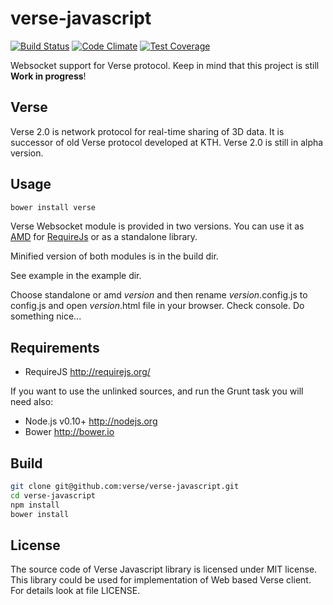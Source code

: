 # verse-javascript

[![Build Status](https://travis-ci.org/verse/verse-javascript.png?branch=master)](https://travis-ci.org/verse/verse-javascript)
[![Code Climate](https://codeclimate.com/github/verse/verse-javascript/badges/gpa.svg)](https://codeclimate.com/github/verse/verse-javascript)
[![Test Coverage](https://codeclimate.com/github/verse/verse-javascript/badges/coverage.svg)](https://codeclimate.com/github/verse/verse-javascript)

Websocket support for Verse protocol. Keep in mind that this project is still **Work in progress**!

## Verse

Verse 2.0 is network protocol for real-time sharing of 3D data. It is successor of old Verse protocol developed at KTH. Verse 2.0 is still in alpha version.

## Usage

```bash
bower install verse
```

Verse Websocket module is provided in two versions. You can use it as [AMD](http://requirejs.org/docs/whyamd.html) for [RequireJs](http://requirejs.org/) or as a standalone library.

Minified version of both modules is in the build dir.

See example in the example dir. 

Choose standalone or amd *version* and then rename *version*.config.js to config.js and open *version*.html file in your browser. Check console. Do something nice...

## Requirements

* RequireJS http://requirejs.org/

If you want to use the unlinked sources, and run the Grunt task you will need also:

* Node.js v0.10+ http://nodejs.org
* Bower http://bower.io

## Build

```bash
git clone git@github.com:verse/verse-javascript.git 
cd verse-javascript
npm install
bower install
```



## License

The source code of Verse Javascript library is licensed under MIT license. This library could be used for implementation of Web based Verse client. For details look at file LICENSE.
